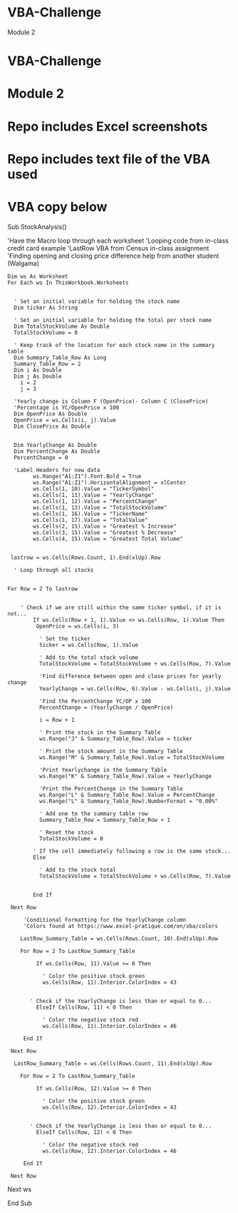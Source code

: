 # VBA-Challenge
Module 2
# VBA-Challenge
# Module 2
# Repo includes Excel screenshots
# Repo includes text file of the VBA used

# VBA copy below

Sub StockAnalysis()


'Have the Macro loop through each worksheet
'Looping code from in-class credit card example
'LastRow VBA from Census in-class assignment
'Finding opening and closing price difference help from another student (Walgama)


    Dim ws As Worksheet
    For Each ws In ThisWorkbook.Worksheets
  
    
      ' Set an initial variable for holding the stock name
      Dim ticker As String
    
      ' Set an initial variable for holding the total per stock name
      Dim TotalStockVolume As Double
      TotalStockVolume = 0
    
      ' Keep track of the location for each stock name in the summary table
      Dim Summary_Table_Row As Long
      Summary_Table_Row = 2
      Dim i As Double
      Dim j As Double
        i = 2
        j = 3
      
      'Yearly change is Column F (OpenPrice)- Column C (ClosePrice)
      'Percentage is YC/OpenPrice x 100
      Dim OpenPrice As Double
      OpenPrice = ws.Cells(i, j).Value
      Dim ClosePrice As Double

      
      Dim YearlyChange As Double
      Dim PercentChange As Double
      PercentChange = 0
      
      'Label Headers for new data
            ws.Range("A1:Z1").Font.Bold = True
            ws.Range("A1:Z1").HorizontalAlignment = xlCenter
            ws.Cells(1, 10).Value = "TickerSymbol"
            ws.Cells(1, 11).Value = "YearlyChange"
            ws.Cells(1, 12).Value = "PercentChange"
            ws.Cells(1, 13).Value = "TotalStockVolume"
            ws.Cells(1, 16).Value = "TickerName"
            ws.Cells(1, 17).Value = "TotalValue"
            ws.Cells(2, 15).Value = "Greatest % Increase"
            ws.Cells(3, 15).Value = "Greatest % Decrease"
            ws.Cells(4, 15).Value = "Greatest Total Volume"
            
            
     lastrow = ws.Cells(Rows.Count, 1).End(xlUp).Row
      
      ' Loop through all stocks
      
      
    For Row = 2 To lastrow
      
    
        ' Check if we are still within the same ticker symbol, if it is not...
            If ws.Cells(Row + 1, 1).Value <> ws.Cells(Row, 1).Value Then
             OpenPrice = ws.Cells(i, 3)
             
              ' Set the ticker
              ticker = ws.Cells(Row, 1).Value
        
              ' Add to the total stock volume
              TotalStockVolume = TotalStockVolume + ws.Cells(Row, 7).Value
              
              'Find difference between open and close prices for yearly change
              YearlyChange = ws.Cells(Row, 6).Value - ws.Cells(i, j).Value
              
              'Find the PercentChange YC/OP x 100
              PercentChange = (YearlyChange / OpenPrice)
              
              i = Row + 1
              
              ' Print the stock in the Summary Table
              ws.Range("J" & Summary_Table_Row).Value = ticker
        
              ' Print the stock amount in the Summary Table
              ws.Range("M" & Summary_Table_Row).Value = TotalStockVolume
              
              'Print Yearlychange in the Summary Table
              ws.Range("K" & Summary_Table_Row).Value = YearlyChange
              
              'Print the PercentChange in the Summary Table
              ws.Range("L" & Summary_Table_Row).Value = PercentChange
              ws.Range("L" & Summary_Table_Row).NumberFormat = "0.00%"

              ' Add one to the summary table row
              Summary_Table_Row = Summary_Table_Row + 1
              
              ' Reset the stock
              TotalStockVolume = 0
        
            ' If the cell immediately following a row is the same stock...
            Else
        
              ' Add to the stock total
              TotalStockVolume = TotalStockVolume + ws.Cells(Row, 7).Value
               
                
            End If

     Next Row
     
         'Conditional Formatting for the YearlyChange column
         'Colors found at https://www.excel-pratique.com/en/vba/colors
         
        LastRow_Summary_Table = ws.Cells(Rows.Count, 10).End(xlUp).Row
        
        For Row = 2 To LastRow_Summary_Table
           
             If ws.Cells(Row, 11).Value >= 0 Then
         
               ' Color the positive stock green
               ws.Cells(Row, 11).Interior.ColorIndex = 43
         
         
           ' Check if the YearlyChange is less than or equal to 0...
             ElseIf Cells(Row, 11) < 0 Then
         
               ' Color the negative stock red
               ws.Cells(Row, 11).Interior.ColorIndex = 46
         
         End If

     Next Row
     
      LastRow_Summary_Table = ws.Cells(Rows.Count, 11).End(xlUp).Row
        
        For Row = 2 To LastRow_Summary_Table
           
             If ws.Cells(Row, 12).Value >= 0 Then
         
               ' Color the positive stock green
               ws.Cells(Row, 12).Interior.ColorIndex = 43
         
         
           ' Check if the YearlyChange is less than or equal to 0...
             ElseIf Cells(Row, 12) < 0 Then
         
               ' Color the negative stock red
               ws.Cells(Row, 12).Interior.ColorIndex = 46
         
         End If

     Next Row

 
Next ws

End Sub


